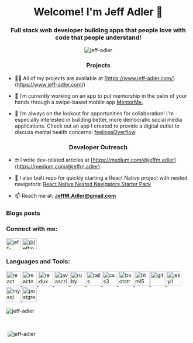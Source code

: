 <h1 align="center">Welcome! I'm Jeff Adler 👋 </h1>
<h3 align="center">Full stack web developer building apps that people love with code that people understand!</h3>

<p align="center"> <img src="https://komarev.com/ghpvc/?username=jeff-adler" alt="jeff-adler" /> </p>

<h3 align="center">Projects</h3>

- 👨‍💻 All of my projects are available at [https://www.jeff-adler.com/](https://www.jeff-adler.com/)

- 📱 I’m currently working on an app to put mentorship in the palm of your hands through a swipe-based mobile app [MentorMe.](https://www.jeff-adler.com/project/2020-10-05-mentorme)

- 🙏 I’m always on the lookout for opportunities for collaboration! I'm especially interested in building better, more democratic social media applications. Check out an app I created to provide a digital outlet to discuss mental health concerns: [feelingsOverflow](https://www.jeff-adler.com/project/2020-09-13-feelingsoverflow).

<h3 align="center">Developer Outreach</h3>

- 🤓 I write dev-related articles at [https://medium.com/@jeffm.adler](https://medium.com/@jeffm.adler)

- 🚄 I also built repo for quickly starting a React Native project with nested navigators: [React Native Nested Navigators Starter Pack](https://github.com/Jeff-Adler/react-native-navigation-example)

- 📫 Reach me at: **JeffM.Adler@gmail.com**

### Blogs posts

<!-- BLOG-POST-LIST:START -->
<!-- BLOG-POST-LIST:END -->

<p align="left">
<h3 align="left">Connect with me:</h3>
<a href="https://linkedin.com/in/jeff-adler-8a5400157/" target="blank"><img align="center" src="https://cdn.jsdelivr.net/npm/simple-icons@3.0.1/icons/linkedin.svg" alt="jeff-adler-8a5400157/" height="30" width="40" /></a>
<a href="https://medium.com/@jeffm.adler" target="blank"><img align="center" src="https://cdn.jsdelivr.net/npm/simple-icons@3.0.1/icons/medium.svg" alt="@jeffm.adler" height="30" width="40" /></a>
</p>

<h3 align="left">Languages and Tools:</h3>
<p align="left">  <a href="https://reactjs.org/" target="_blank"> <img src="https://devicons.github.io/devicon/devicon.git/icons/react/react-original-wordmark.svg" alt="react" width="40" height="40"/> </a> <a href="https://reactnative.dev/" target="_blank"> <img src="https://reactnative.dev/img/header_logo.svg" alt="reactnative" width="40" height="40"/> </a> <a href="https://redux.js.org" target="_blank"> <img src="https://devicons.github.io/devicon/devicon.git/icons/redux/redux-original.svg" alt="redux" width="40" height="40"/> </a><a href="https://developer.mozilla.org/en-US/docs/Web/JavaScript" target="_blank"> <img src="https://devicons.github.io/devicon/devicon.git/icons/javascript/javascript-original.svg" alt="javascript" width="40" height="40"/> </a> <a href="https://www.ruby-lang.org/en/" target="_blank"> <img src="https://devicons.github.io/devicon/devicon.git/icons/ruby/ruby-original-wordmark.svg" alt="ruby" width="40" height="40"/> </a> <a href="https://rubyonrails.org" target="_blank"> <img src="https://devicons.github.io/devicon/devicon.git/icons/rails/rails-original-wordmark.svg" alt="rails" width="40" height="40"/> </a>  <a href="https://www.w3schools.com/css/" target="_blank"> <img src="https://devicons.github.io/devicon/devicon.git/icons/css3/css3-original-wordmark.svg" alt="css3" width="40" height="40"/> </a> <a href="https://getbootstrap.com" target="_blank"> <img src="https://devicons.github.io/devicon/devicon.git/icons/bootstrap/bootstrap-plain.svg" alt="bootstrap" width="40" height="40"/> </a> <a href="https://www.w3.org/html/" target="_blank"> <img src="https://devicons.github.io/devicon/devicon.git/icons/html5/html5-original-wordmark.svg" alt="html5" width="40" height="40"/> </a> <a href="https://git-scm.com/" target="_blank"> <img src="https://www.vectorlogo.zone/logos/git-scm/git-scm-icon.svg" alt="git" width="40" height="40"/> </a>  <a href="https://jekyllrb.com/" target="_blank"> <img src="https://www.vectorlogo.zone/logos/jekyllrb/jekyllrb-icon.svg" alt="jekyll" width="40" height="40"/> </a> <a href="https://www.mysql.com/" target="_blank"> <img src="https://devicons.github.io/devicon/devicon.git/icons/mysql/mysql-original-wordmark.svg" alt="mysql" width="40" height="40"/> </a> <a href="https://www.postgresql.org" target="_blank"> <img src="https://devicons.github.io/devicon/devicon.git/icons/postgresql/postgresql-original-wordmark.svg" alt="postgresql" width="40" height="40"/> </a> </p>

<p><img align="center" src="https://github-readme-stats.vercel.app/api/top-langs/?username=jeff-adler&layout=compact" alt="jeff-adler" /></p> </br>

<p>&nbsp;<img align="center" src="https://github-readme-stats.vercel.app/api?username=jeff-adler&show_icons=true" alt="jeff-adler" /></p>
